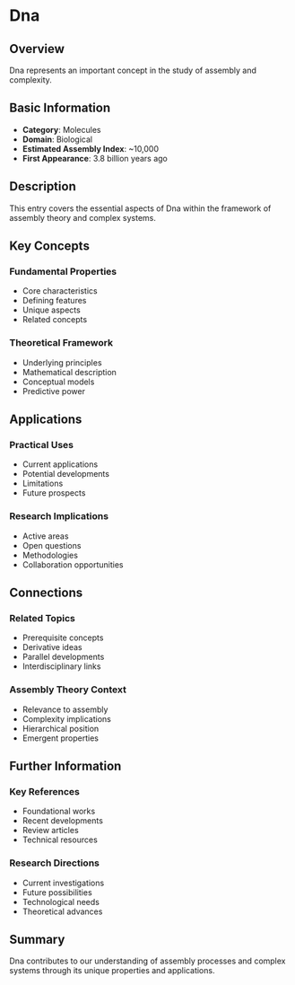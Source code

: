 # Dna

## Overview

Dna represents an important concept in the study of assembly and complexity.

## Basic Information

- **Category**: Molecules
- **Domain**: Biological
- **Estimated Assembly Index**: ~10,000
- **First Appearance**: 3.8 billion years ago

## Description

This entry covers the essential aspects of Dna within the framework of assembly theory and complex systems.

## Key Concepts

### Fundamental Properties
- Core characteristics
- Defining features
- Unique aspects
- Related concepts

### Theoretical Framework
- Underlying principles
- Mathematical description
- Conceptual models
- Predictive power

## Applications

### Practical Uses
- Current applications
- Potential developments
- Limitations
- Future prospects

### Research Implications
- Active areas
- Open questions
- Methodologies
- Collaboration opportunities

## Connections

### Related Topics
- Prerequisite concepts
- Derivative ideas
- Parallel developments
- Interdisciplinary links

### Assembly Theory Context
- Relevance to assembly
- Complexity implications
- Hierarchical position
- Emergent properties

## Further Information

### Key References
- Foundational works
- Recent developments
- Review articles
- Technical resources

### Research Directions
- Current investigations
- Future possibilities
- Technological needs
- Theoretical advances

## Summary

Dna contributes to our understanding of assembly processes and complex systems through its unique properties and applications.
